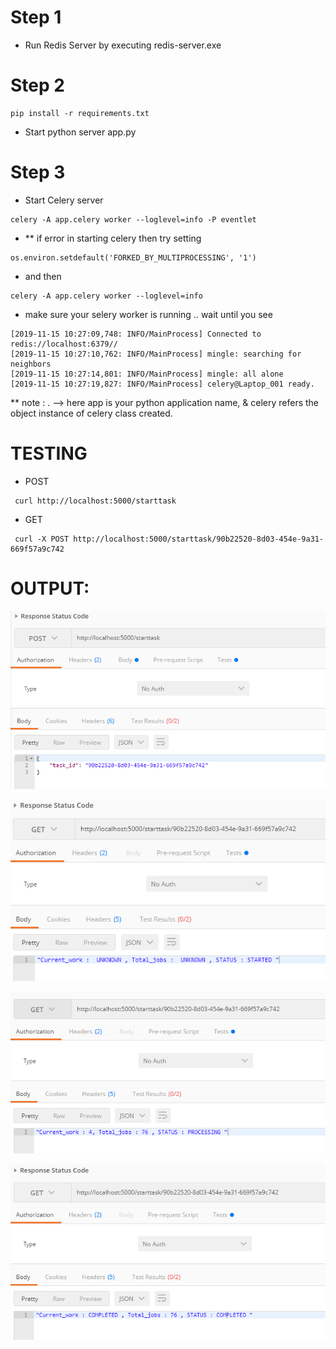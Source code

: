 # Step 1
- Run Redis Server by executing redis-server.exe

# Step 2
```
pip install -r requirements.txt
```
- Start python server app.py 

# Step 3
- Start Celery server 
```
celery -A app.celery worker --loglevel=info -P eventlet
```
- ** if error in starting celery then try setting 
```
os.environ.setdefault('FORKED_BY_MULTIPROCESSING', '1')
```
- and then 
```
celery -A app.celery worker --loglevel=info 
```
- make sure your selery worker is running .. wait until you see
```
[2019-11-15 10:27:09,748: INFO/MainProcess] Connected to redis://localhost:6379//
[2019-11-15 10:27:10,762: INFO/MainProcess] mingle: searching for neighbors
[2019-11-15 10:27:14,801: INFO/MainProcess] mingle: all alone
[2019-11-15 10:27:19,827: INFO/MainProcess] celery@Laptop_001 ready.
``` 
** note : <app>.<celery> -->  here app is your python application name, & celery refers the object instance of celery class created. 

# TESTING

- POST 
```
 curl http://localhost:5000/starttask
```
- GET
```
 curl -X POST http://localhost:5000/starttask/90b22520-8d03-454e-9a31-669f57a9c742
```

# OUTPUT:

![./2.png](/2.png)

![./3.png](/3.png)

![./4.png](/4.png)

![./5.png](/5.png)

